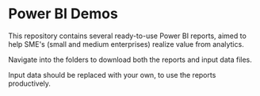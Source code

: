 # Power BI Demos
This repository contains several ready-to-use Power BI reports, aimed to help SME's (small and medium enterprises) realize value from analytics.

Navigate into the folders to download both the reports and input data files. 

Input data should be replaced with your own, to use the reports productively.
